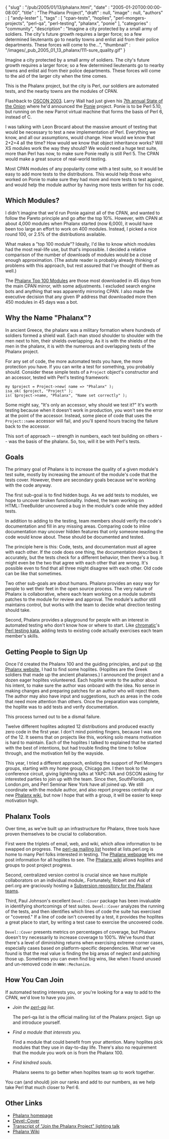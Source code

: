 {
   "slug" : "/pub/2005/01/13/phalanx.html",
   "date" : "2005-01-20T00:00:00-08:00",
   "title" : "The Phalanx Project",
   "draft" : null,
   "image" : null,
   "authors" : [
      "andy-lester"
   ],
   "tags" : [
      "cpan-tests",
      "hoplies",
      "perl-mongers-projects",
      "perl-qa",
      "perl-testing",
      "phalanx",
      "ponie"
   ],
   "categories" : "community",
   "description" : "Imagine a city protected by a small army of soldiers. The city's future growth requires a larger force; so a few determined lieutenants go to nearby towns and enlist aid from their police departments. These forces will come to the...",
   "thumbnail" : "/images/_pub_2005_01_13_phalanx/111-sure_quality.gif"
}





Imagine a city protected by a small army of soldiers. The city's future
growth requires a larger force; so a few determined lieutenants go to
nearby towns and enlist aid from their police departments. These forces
will come to the aid of the larger city when the time comes.

This is the Phalanx project, but the city is Perl, our soldiers are
automated tests, and the nearby towns are the modules of CPAN.

Flashback to [OSCON 2003](http://conferences.oreillynet.com/os2003/).
Larry Wall had just given his [7th annual State of the
Onion](/pub/a/2003/07/16/soto2003.html) where he'd announced the
[Ponie](http://www.poniecode.org/) project. Ponie is to be Perl 5.10,
but running on the new Parrot virtual machine that forms the basis of
Perl 6, instead of C.

I was talking with Leon Brocard about the massive amount of testing that
would be necessary to test a new implementation of Perl. Everything we
know, and all our assumptions, would change. How would we know that
2+2=4 all the time? How would we know that object inheritance works?
Will XS modules work the way they should? We would need a huge test
suite, more than Perl has now, to make sure Ponie really is still Perl
5. The CPAN would make a great source of real-world testing.

Most CPAN modules of any popularity come with a test suite, so it would
be easy to add more tests to the distributions. This would help those
who worked on Ponie to make sure they had more and more tests to test
against, and would help the module author by having more tests written
for his code.

Which Modules?
--------------

I didn't imagine that we'd run Ponie against all of the CPAN, and wanted
to follow the Pareto principle and go after the top 10%. However, with
CPAN at about 4,000 modules when Phalanx started (now 6,000), it would
have been too large an effort to work on 400 modules. Instead, I picked
a nice round 100, or 2.5% of the distributions available.

What makes a "top 100 module"? Ideally, I'd like to know which modules
had the most real-life use, but that's impossible. I decided a relative
comparison of the number of downloads of modules would be a close enough
approximation. (The astute reader is probably already thinking of
problems with this approach, but rest assured that I've thought of them
as well.)

The [Phalanx Top 100 Modules](http://qa.perl.org/phalanx/100/) are those
most downloaded in 45 days from the main CPAN mirror, with some
adjustments. I excluded search engine bots and anything that was
apparently mirroring CPAN. I also made the executive decision that any
given IP address that downloaded more then 450 modules in 45 days was a
bot.

Why the Name "Phalanx"?
-----------------------

In ancient Greece, the phalanx was a military formation where hundreds
of soldiers formed a shield wall. Each man stood shoulder to shoulder
with the men next to him, their shields overlapping. As it is with the
shields of the men in the phalanx, it is with the numerous and
overlapping tests of the Phalanx project.

For any set of code, the more automated tests you have, the more
protection you have. If you can write a test for something, you probably
should. Consider these simple tests of a `Project` object's constructor
and an accessor, tested with Perl's testing framework:

    my $project = Project->new( name => "Phalanx" );
    isa_ok( $project, "Project" );
    is( $project->name, "Phalanx", "Name set correctly" );

Some might say, "It's only an accessor, why should we test it?" It's
worth testing because when it doesn't work in production, you won't see
the error at the point of the accessor. Instead, some piece of code that
uses the `Project::name` accessor will fail, and you'll spend hours
tracing the failure back to the accessor.

This sort of approach -- strength in numbers, each test building on
others -- was the basis of the phalanx. So, too, will it be with Perl's
tests.

Goals
-----

The primary goal of Phalanx is to increase the quality of a given
module's test suite, mostly by increasing the amount of the module's
code that the tests cover. However, there are secondary goals because
we're working with the code anyway.

The first sub-goal is to find hidden bugs. As we add tests to modules,
we hope to uncover broken functionality. Indeed, the team working on
HTML::TreeBuilder uncovered a bug in the module's code while they added
tests.

In addition to adding to the testing, team members should verify the
code's documentation and fill in any missing areas. Comparing code to
inline documentation may uncover hidden features that only someone
reading the code would know about. These should be documented and
tested.

The principle here is this: Code, tests, and documentation must all
agree with each other. If the code does one thing, the documentation
describes it accurately, but the tests check for a different behavior,
then there's a bug. It might even be the two that agree with each other
that are wrong. It's possible even to find that all three might disagree
with each other. Old code can be like that sometimes.

Two other sub-goals are about humans. Phalanx provides an easy way for
people to wet their feet in the open source process. The very nature of
Phalanx is collaborative, where each team working on a module submits
patches to the module for review and approval. The module's author still
maintains control, but works with the team to decide what direction
testing should take.

Second, Phalanx provides a playground for people with an interest in
automated testing who don't know how or where to start. Like
[chromatic](http://wgz.org/chromatic/)'s [Perl testing
kata](http://www.google.com/search?q=perl+test+kata+site%3Aperl.com),
adding tests to existing code actually exercises each team member's
skills.

Getting People to Sign Up
-------------------------

Once I'd created the Phalanx 100 and the guiding principles, and put up
[the Phalanx website](http://qa.perl.org/phalanx/), I had to find some
hoplites. (Hoplites are the Greek soldiers that made up the ancient
phalanxes.) I announced the project and a dozen eager hoplites
volunteered. Each hoplite wrote to the author about his intent, to make
sure the author was onboard with the idea. No sense in making changes
and preparing patches for an author who will reject them. The author may
also have input and suggestions, such as areas in the code that need
more attention than others. Once the preparation was complete, the
hoplite was to add tests and verify documentation.

This process turned out to be a dismal failure.

Twelve different hoplites adopted 12 distributions and produced exactly
zero code in the first year. I don't mind pointing fingers, because I
was one of the 12. It seems that on projects like this, working solo
means motivation is hard to maintain. Each of the hoplites I talked to
explained that he started with the best of intentions, but had trouble
finding the time to follow through, and the motivation fell by the
wayside.

This year, I tried a different approach, enlisting the support of Perl
Mongers groups, starting with my home group, Chicago.pm. I then took to
the conference circuit, giving lightning talks at YAPC::NA and OSCON
asking for interested parties to join up with the team. Since then,
SouthFlorida.pm, London.pm, and Perl Seminar New York have all joined
up. We still coordinate with the module author, and also report progress
centrally at our new [Phalanx wiki](http://phalanx.kwiki.org/), but now
I hope that with a group, it will be easier to keep motivation high.

Phalanx Tools
-------------

Over time, as we've built up an infrastructure for Phalanx, three tools
have proven themselves to be crucial to collaboration.

First were the triplets of email, web, and wiki, which allow information
to be swapped on progress. The [perl-qa mailing
list](http://lists.perl.org/showlist.cgi?name=perl-qa) hosted at
lists.perl.org is home to many Perl folks interested in testing. The
[Phalanx webpage](http://qa.perl.org/phalanx/) lets me post information
for all hoplites to see. The [Phalanx wiki](http://phalanx.kwiki.org/)
allows hoplites and groups to post project progress.

Second, centralized version control is crucial since we have multiple
collaborators on an individual module,. Fortunately, Robert and Ask of
perl.org are graciously hosting a [Subversion repository for the Phalanx
teams](http://svn.perl.org/phalanx/).

Third, Paul Johnson's excellent `Devel::Cover` package has been
invaluable in identifying shortcomings of test suites. `Devel::Cover`
analyzes the running of the tests, and then identifies which lines of
code the suite has exercised or "covered." If a line of code isn't
covered by a test, it provides the hoplites a great place to start, by
writing a test case to exercise the uncovered code.

`Devel::Cover` presents metrics on percentages of coverage, but Phalanx
doesn't try necessarily to increase coverage to 100%. We've found that
there's a level of diminishing returns when exercising extreme corner
cases, especially cases based on platform-specific dependencies. What
we've found is that the real value is finding the big areas of neglect
and patching those up. Sometimes you can even find big wins, like when I
found unused and un-removed code in `WWW::Mechanize`.

How You Can Join
----------------

If automated testing interests you, or you're looking for a way to add
to the CPAN, we'd love to have you join.

-   *Join the [perl-qa](http://lists.perl.org/showlist.cgi?name=perl-qa)
    list.*

    The perl-qa list is the official mailing list of the Phalanx
    project. Sign up and introduce yourself.

-   *Find a module that interests you.*

    Find a module that could benefit from your attention. Many hoplites
    pick modules that they use in day-to-day life. There's also no
    requirement that the module you work on is from the Phalanx 100.

-   *Find kindred souls.*

    Phalanx seems to go better when hoplites team up to work together.

You can (and should) join our ranks and add to our numbers, as we help
take Perl that much closer to Perl 6.

Other Links
-----------

-   [Phalanx homepage](http://qa.perl.org/phalanx/)
-   [Devel::Cover](http://search.cpan.org/dist/Devel-Cover/)
-   [Transcript of "Join the Phalanx Project" lighting
    talk](http://www.petdance.com/perl/join-phalanx-lt.pdf)
-   [Phalanx Wiki](http://phalanx.kwiki.org/)


